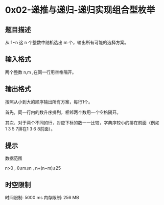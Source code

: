 # 0x02-递推与递归-递归实现组合型枚举

## 题目描述

从 1~n 这 n 个整数中随机选出 m 个，输出所有可能的选择方案。

## 输入格式

两个整数 n,m ,在同一行用空格隔开。



## 输出格式

按照从小到大的顺序输出所有方案，每行1个。

首先，同一行内的数升序排列，相邻两个数用一个空格隔开。

其次，对于两个不同的行，对应下标的数一一比较，字典序较小的排在前面（例如1 3 5 7排在1 3 6 8前面）。

## 提示

数据范围

n>0 ,
0≤m≤n ,
n+(n−m)≤25

## 时空限制

时间限制: 5000 ms
内存限制: 256 MB
